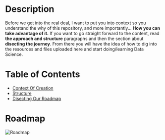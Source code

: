 # Description
Before we get into the real deal, I want to put you into context so you understand the why of this repository, and more importantly... **How you can take advantage of it.** If you want to go straight forward to the content, read **the approach and structure** paragraphs and then the section about **disecting the journey**. From there you will have the idea of how to dig into the resources and files uploaded here and start doing/learning Data Science. 

# Table of Contents
- [Context Of Creation](https://github.com/Jesusprzr/Making-Of-A-Data-Scientist/blob/master/Context%20Of%20Creation.md)
- [Structure](https://github.com/Jesusprzr/Making-Of-A-Data-Scientist#structure)
- [Disecting Our Roadmap](https://github.com/Jesusprzr/Making-Of-A-Data-Scientist#disecting-our-roadmap)

# Roadmap
![Roadmap](https://drive.google.com/uc?export=view&id=1eRTKIB7hSIsnO4xlJjh2ZE66rm4rtnmw)
